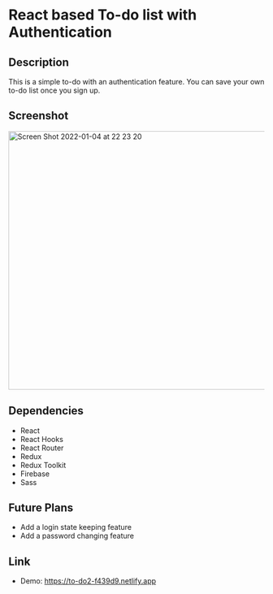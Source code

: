 # React based To-do list with Authentication

## Description

This is a simple to-do with an authentication feature. You can save your own to-do list once you sign up.

## Screenshot
<img width="509" alt="Screen Shot 2022-01-04 at 22 23 20" src="https://user-images.githubusercontent.com/67321065/148170148-079a7a81-f375-4edd-aeab-a48a8f548de9.png">


## Dependencies

- React
- React Hooks
- React Router
- Redux
- Redux Toolkit
- Firebase
- Sass

## Future Plans

- Add a login state keeping feature
- Add a password changing feature

## Link

- Demo: https://to-do2-f439d9.netlify.app
